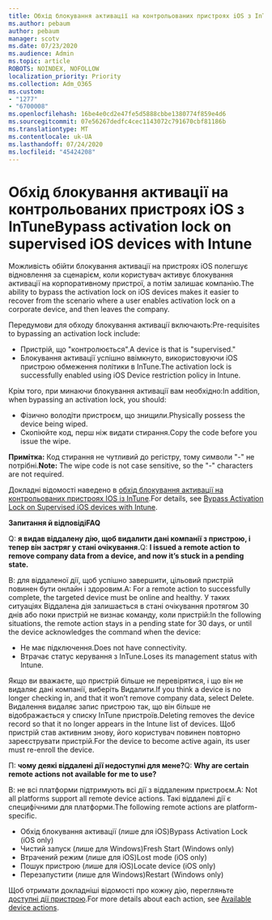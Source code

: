 ```yaml
---
title: Обхід блокування активації на контрольованих пристроях iOS з InTune
ms.author: pebaum
author: pebaum
manager: scotv
ms.date: 07/23/2020
ms.audience: Admin
ms.topic: article
ROBOTS: NOINDEX, NOFOLLOW
localization_priority: Priority
ms.collection: Adm_O365
ms.custom:
- "1277"
- "6700008"
ms.openlocfilehash: 16be4e0cd2e47fe5d5888cbbe1380774f859e4d6
ms.sourcegitcommit: 07e56267dedfc4cec1143072c791670cbf81186b
ms.translationtype: MT
ms.contentlocale: uk-UA
ms.lasthandoff: 07/24/2020
ms.locfileid: "45424208"
---
```

# <a name="bypass-activation-lock-on-supervised-ios-devices-with-intune"></a><span data-ttu-id="7d745-102">Обхід блокування активації на контрольованих пристроях iOS з InTune</span><span class="sxs-lookup"><span data-stu-id="7d745-102">Bypass activation lock on supervised iOS devices with Intune</span></span>

<span data-ttu-id="7d745-103">Можливість обійти блокування активації на пристроях iOS полегшує відновлення за сценарієм, коли користувач активує блокування активації на корпоративному пристрої, а потім залишає компанію.</span><span class="sxs-lookup"><span data-stu-id="7d745-103">The ability to bypass the activation lock on iOS devices makes it easier to recover from the scenario where a user enables activation lock on a corporate device, and then leaves the company.</span></span>

<span data-ttu-id="7d745-104">Передумови для обходу блокування активації включають:</span><span class="sxs-lookup"><span data-stu-id="7d745-104">Pre-requisites to bypassing an activation lock include:</span></span>

- <span data-ttu-id="7d745-105">Пристрій, що "контролюється".</span><span class="sxs-lookup"><span data-stu-id="7d745-105">A device is that is "supervised."</span></span>
- <span data-ttu-id="7d745-106">Блокування активації успішно ввімкнуто, використовуючи iOS пристрою обмеження політики в InTune.</span><span class="sxs-lookup"><span data-stu-id="7d745-106">The activation lock is successfully enabled using iOS Device restriction policy in Intune.</span></span>

<span data-ttu-id="7d745-107">Крім того, при минаючи блокування активації вам необхідно:</span><span class="sxs-lookup"><span data-stu-id="7d745-107">In addition, when bypassing an activation lock, you should:</span></span>

- <span data-ttu-id="7d745-108">Фізично володіти пристроєм, що знищили.</span><span class="sxs-lookup"><span data-stu-id="7d745-108">Physically possess the device being wiped.</span></span>
- <span data-ttu-id="7d745-109">Скопіюйте код, перш ніж видати стирання.</span><span class="sxs-lookup"><span data-stu-id="7d745-109">Copy the code before you issue the wipe.</span></span>

<span data-ttu-id="7d745-110">**Примітка:** Код стирання не чутливий до регістру, тому символи "-" не потрібні.</span><span class="sxs-lookup"><span data-stu-id="7d745-110">**Note:** The wipe code is not case sensitive, so the "-" characters are not required.</span></span>

<span data-ttu-id="7d745-111">Докладні відомості наведено в [обхід блокування активації на контрольованих пристроях IOS із InTune](https://docs.microsoft.com/intune/device-activation-lock-bypass).</span><span class="sxs-lookup"><span data-stu-id="7d745-111">For details, see [Bypass Activation Lock on Supervised iOS devices with Intune](https://docs.microsoft.com/intune/device-activation-lock-bypass).</span></span>

<span data-ttu-id="7d745-112">**Запитання й відповіді**</span><span class="sxs-lookup"><span data-stu-id="7d745-112">**FAQ**</span></span>

<span data-ttu-id="7d745-113">Q: **я видав віддалену дію, щоб видалити дані компанії з пристрою, і тепер він застряг у стані очікування.**</span><span class="sxs-lookup"><span data-stu-id="7d745-113">Q: **I issued a remote action to remove company data from a device, and now it’s stuck in a pending state.**</span></span>

<span data-ttu-id="7d745-114">В: для віддаленої дії, щоб успішно завершити, цільовий пристрій повинен бути онлайн і здоровим.</span><span class="sxs-lookup"><span data-stu-id="7d745-114">A: For a remote action to successfully complete, the targeted device must be online and healthy.</span></span> <span data-ttu-id="7d745-115">У таких ситуаціях Віддалена дія залишається в стані очікування протягом 30 днів або поки пристрій не визнає команду, коли пристрій:</span><span class="sxs-lookup"><span data-stu-id="7d745-115">In the following situations, the remote action stays in a pending state for 30 days, or until the device acknowledges the command when the device:</span></span>

- <span data-ttu-id="7d745-116">Не має підключення.</span><span class="sxs-lookup"><span data-stu-id="7d745-116">Does not have connectivity.</span></span>
- <span data-ttu-id="7d745-117">Втрачає статус керування з InTune.</span><span class="sxs-lookup"><span data-stu-id="7d745-117">Loses its management status with Intune.</span></span>

<span data-ttu-id="7d745-118">Якщо ви вважаєте, що пристрій більше не перевірятися, і що він не видаляє дані компанії, виберіть Видалити.</span><span class="sxs-lookup"><span data-stu-id="7d745-118">If you think a device is no longer checking in, and that it won’t remove company data, select Delete.</span></span> <span data-ttu-id="7d745-119">Видалення видаляє запис пристрою так, що він більше не відображається у списку InTune пристроїв.</span><span class="sxs-lookup"><span data-stu-id="7d745-119">Deleting removes the device record so that it no longer appears in the Intune list of devices.</span></span> <span data-ttu-id="7d745-120">Щоб пристрій став активним знову, його користувач повинен повторно зареєструвати пристрій.</span><span class="sxs-lookup"><span data-stu-id="7d745-120">For the device to become active again, its user must re-enroll the device.</span></span>

<span data-ttu-id="7d745-121">П: **чому деякі віддалені дії недоступні для мене?**</span><span class="sxs-lookup"><span data-stu-id="7d745-121">Q: **Why are certain remote actions not available for me to use?**</span></span>

<span data-ttu-id="7d745-122">В: не всі платформи підтримують всі дії з віддаленим пристроєм.</span><span class="sxs-lookup"><span data-stu-id="7d745-122">A: Not all platforms support all remote device actions.</span></span> <span data-ttu-id="7d745-123">Такі віддалені дії є специфічними для платформи.</span><span class="sxs-lookup"><span data-stu-id="7d745-123">The following remote actions are platform-specific.</span></span>

- <span data-ttu-id="7d745-124">Обхід блокування активації (лише для iOS)</span><span class="sxs-lookup"><span data-stu-id="7d745-124">Bypass Activation Lock (iOS only)</span></span>
- <span data-ttu-id="7d745-125">Чистий запуск (лише для Windows)</span><span class="sxs-lookup"><span data-stu-id="7d745-125">Fresh Start (Windows only)</span></span>
- <span data-ttu-id="7d745-126">Втрачений режим (лише для iOS)</span><span class="sxs-lookup"><span data-stu-id="7d745-126">Lost mode (iOS only)</span></span>
- <span data-ttu-id="7d745-127">Пошук пристрою (лише для iOS)</span><span class="sxs-lookup"><span data-stu-id="7d745-127">Locate device (iOS only)</span></span>
- <span data-ttu-id="7d745-128">Перезапустити (лише для Windows)</span><span class="sxs-lookup"><span data-stu-id="7d745-128">Restart (Windows only)</span></span>

<span data-ttu-id="7d745-129">Щоб отримати докладніші відомості про кожну дію, перегляньте [доступні дії пристрою](https://docs.microsoft.com/intune/device-management#available-device-actions).</span><span class="sxs-lookup"><span data-stu-id="7d745-129">For more details about each action, see [Available device actions](https://docs.microsoft.com/intune/device-management#available-device-actions).</span></span>